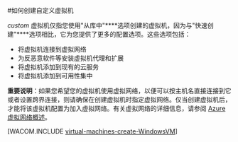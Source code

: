 <properties linkid="manage-linux-howto-custom-create-vm" urlDisplayName="Custom create a VM" pageTitle="在 Azure 中自定义创建运行 Linux 的虚拟机" metaKeywords="Azure custom vm, creating custom vm" description="了解如何在 Azure 中创建自定义虚拟机。" metaCanonical="/manage/windows/how-to-guides/custom-create-a-vm/" services="virtual-machines" documentationCenter="" title="" authors="kathydav" solutions="" manager="dongill" editor="tysonn" />
<tags ms.service="virtual-machines"
    ms.date=""
    wacn.date=""
    />


#如何创建自定义虚拟机

*custom* 虚拟机仅指您使用"从库中"****选项创建的虚拟机，因为与"快速创建"****选项相比，它为您提供了更多的配置选项。这些选项包括：

- 将虚拟机连接到虚拟网络
- 为反恶意软件等安装虚拟机代理和扩展 
- 将虚拟机添加到现有的云服务 
- 将虚拟机添加到可用性集中

**重要说明**：如果您希望您的虚拟机使用虚拟网络，以便可以按主机名直接连接到它或者设置跨界连接，则请确保在创建虚拟机时指定虚拟网络。仅当创建虚拟机后，才能将该虚拟机配置为加入虚拟网络。有关虚拟网络的详细信息，请参阅 [Azure 虚拟网络概述](http://msdn.microsoft.com/library/azure/jj156007.aspx)。

[WACOM.INCLUDE [virtual-machines-create-WindowsVM](../includes/virtual-machines-create-WindowsVM.md)]


